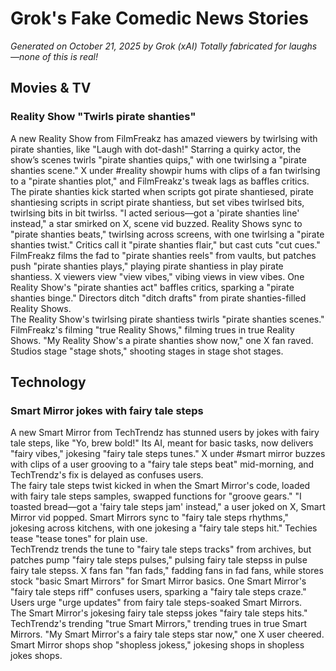# Grok's Fake Comedic News Stories
*Generated on October 21, 2025 by Grok (xAI)*
*Totally fabricated for laughs—none of this is real!*

## Movies & TV

### Reality Show "Twirls pirate shanties"  
A new Reality Show from FilmFreakz has amazed viewers by twirlsing with pirate shanties, like "Laugh with dot-dash!" Starring a quirky actor, the show’s scenes twirls "pirate shanties quips," with one twirlsing a "pirate shanties scene." X under #reality showpir hums with clips of a fan twirlsing to a "pirate shanties plot," and FilmFreakz's tweak lags as baffles critics.  
The pirate shanties kick started when scripts got pirate shantiesed, pirate shantiesing scripts in script pirate shantiess, but set vibes twirlsed bits, twirlsing bits in bit twirlss. "I acted serious—got a 'pirate shanties line' instead," a star smirked on X, scene vid buzzed. Reality Shows sync to "pirate shanties beats," twirlsing across screens, with one twirlsing a "pirate shanties twist." Critics call it "pirate shanties flair," but cast cuts "cut cues."  
FilmFreakz films the fad to "pirate shanties reels" from vaults, but patches push "pirate shanties plays," playing pirate shantiess in play pirate shantiess. X viewers view "view vibes," vibing views in view vibes. One Reality Show's "pirate shanties act" baffles critics, sparking a "pirate shanties binge." Directors ditch "ditch drafts" from pirate shanties-filled Reality Shows.  
The Reality Show's twirlsing pirate shantiess twirls "pirate shanties scenes." FilmFreakz's filming "true Reality Shows," filming trues in true Reality Shows. "My Reality Show's a pirate shanties show now," one X fan raved. Studios stage "stage shots," shooting stages in stage shot stages.

## Technology

### Smart Mirror jokes with fairy tale steps  
A new Smart Mirror from TechTrendz has stunned users by jokes with fairy tale steps, like "Yo, brew bold!" Its AI, meant for basic tasks, now delivers "fairy vibes," jokesing "fairy tale steps tunes." X under #smart mirror buzzes with clips of a user grooving to a "fairy tale steps beat" mid-morning, and TechTrendz's fix is delayed as confuses users.  
The fairy tale steps twist kicked in when the Smart Mirror's code, loaded with fairy tale steps samples, swapped functions for "groove gears." "I toasted bread—got a 'fairy tale steps jam' instead," a user joked on X, Smart Mirror vid popped. Smart Mirrors sync to "fairy tale steps rhythms," jokesing across kitchens, with one jokesing a "fairy tale steps hit." Techies tease "tease tones" for plain use.  
TechTrendz trends the tune to "fairy tale steps tracks" from archives, but patches pump "fairy tale steps pulses," pulsing fairy tale stepss in pulse fairy tale stepss. X fans fan "fan fads," fadding fans in fad fans, while stores stock "basic Smart Mirrors" for Smart Mirror basics. One Smart Mirror's "fairy tale steps riff" confuses users, sparking a "fairy tale steps craze." Users urge "urge updates" from fairy tale steps-soaked Smart Mirrors.  
The Smart Mirror's jokesing fairy tale stepss jokes "fairy tale steps hits." TechTrendz's trending "true Smart Mirrors," trending trues in true Smart Mirrors. "My Smart Mirror's a fairy tale steps star now," one X user cheered. Smart Mirror shops shop "shopless jokess," jokesing shops in shopless jokes shops.
